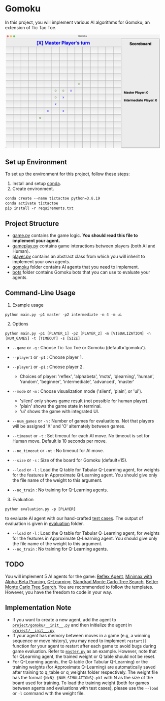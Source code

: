 # Gomoku
In this project, you will implement various AI algorithms for Gomoku, an extension of Tic Tac Toe.

<p align="center">
  <img src="gomoku.png" width=500/>
</p>

## Set up Environment
To set up the environment for this project, follow these steps: 
1. Install and setup [conda](https://docs.anaconda.com/free/miniconda/#quick-command-line-install).
2. Create environment.
```
conda create --name tictactoe python=3.8.19
conda activate tictactoe
pip install -r requirements.txt
```
## Project Structure
* [game.py](project/game.py) contains the game logic. **You should read this file to implement your agent.**
* [gameplay.py](project/gameplay.py) contains game interactions between players (both AI and Human). 
* [player.py](project/player.py) contains an abstract class from which you will inherit to implement your own agents.
* [gomoku](project/gomoku) folder contains AI agents that you need to implement.
* [bots](project/gomoku/bots) folder contains Gomoku bots that you can use to evaluate your agents.

## Command-Line Usage

1. Example usage
```
python main.py -p1 master -p2 intermediate -n 4 -m ui
```
2. Options
```
python main.py -p1 [PLAYER_1] -p2 [PLAYER_2] -m [VISUALIZATION] -n [NUM_GAMES] -t [TIMEOUT] -s [SIZE]
```
+ `--game` or `-g` : Choose Tic Tac Toe or Gomoku (default='gomoku').
+ `--player1` or `-p1` : Choose player 1.
+ `--player1` or `-p1` : Choose player 2.
    + Choices of player: 'reflex', 'alphabeta', 'mcts', 'qlearning', 'human', 'random', 'beginner', 'intermediate', 'advanced', 'master'
+ `--mode` or `-m` : Choose visualization mode ('silent', 'plain', or 'ui'). 
    + 'silent' only shows game result (not possible for human player). 
    + 'plain' shows the game state in terminal. 
    + 'ui' shows the game with integrated UI.

+ `--num_games` or `-n` : Number of games for evaluations. Not that players will be assigned 'X' and 'O' alternately between games.
+ `--timeout` or `-t` : Set timeout for each AI move. No timeout is set for Human move. Default is 10 seconds per move.
+ `--no_timeout` or `-nt` :  No timeout for AI move.
+ `--size` or `-s` : Size of the board for Gomoku (default=15).
+ `--load` or `-l` : Load the Q table for Tabular Q-Learning agent, for weights for the features in Approximate Q-Learning agent. You should give only the file name of the weight to this argument.
+ `--no_train` : No training for Q-Learning agents.

3. Evaluation
```
python evaluation.py -p [PLAYER] 
```
to evaluate AI agent with our hand-crafted [test cases](project/evaluation.py). The output of evaluation is given in [evaluation](evaluation) folder.
+ `--load` or `-l` : Load the Q table for Tabular Q-Learning agent, for weights for the features in Approximate Q-Learning agent. You should give only the file name of the weight to this argument.
+ `--no_train` : No training for Q-Learning agents.

## TODO
You will implement 5 AI agents for the game: [Reflex Agent](project/gomoku/reflex.py), [Minimax with Alpha-Beta Pruning](project/gomoku/alphabeta.py), [Q-Learning](project/gomoku/q_learning.py), [Standrad Monte Carlo Tree Search](project/gomoku/mcts_v1.py), [Better Monte Carlo Tree Search](project/gomoku/mcts_v2.py). You are recommended to follow the templates. However, you have the freedom to code in your way.

## Implementation Note
* If you want to create a new agent, add the agent to [`project/gomoku/__init__.py`](project/gomoku/__init__.py) and then initialize the agent in [`project/__init__.py`](project/__init__.py)
* If your agent has memory between moves in a game (e.g, a winning sequence or move history), you may need to implement `restart()` function for your agent to restart after each game to avoid bugs during game evaluation. Refer to [`master.py`](project/gomoku/bots/master.py) as an example. However, note that for QLearning agent, the trained weight or Q table should not be reset.
* For Q-Learning agents, the Q-table (for Tabular Q-Learning) or the training weights (for Approximate Q-Learning) are automatically saved after training to q_table or q_weights folder respectively. The weight file has the format `{NxN}_{NUM_SIMULATIONS}.pkl` with N as the size of the board used for training. To load the training weight (both for games between agents and evaluations with test cases), please use the `--load` or `-l` command with the weight file.